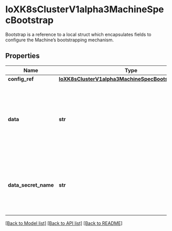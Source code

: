 # IoXK8sClusterV1alpha3MachineSpecBootstrap

Bootstrap is a reference to a local struct which encapsulates fields to configure the Machine’s bootstrapping mechanism.
## Properties
Name | Type | Description | Notes
------------ | ------------- | ------------- | -------------
**config_ref** | [**IoXK8sClusterV1alpha3MachineSpecBootstrapConfigRef**](IoXK8sClusterV1alpha3MachineSpecBootstrapConfigRef.md) |  | [optional] 
**data** | **str** | Data contains the bootstrap data, such as cloud-init details scripts. If nil, the Machine should remain in the Pending state.   Deprecated: Switch to DataSecretName. | [optional] 
**data_secret_name** | **str** | DataSecretName is the name of the secret that stores the bootstrap data script. If nil, the Machine should remain in the Pending state. | [optional] 

[[Back to Model list]](../README.md#documentation-for-models) [[Back to API list]](../README.md#documentation-for-api-endpoints) [[Back to README]](../README.md)


